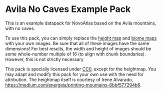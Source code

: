 # Avila No Caves Example Pack

This is an example datapack for NovoAtlas based on the Avila mountains, with no caves.

To use this pack, you can simply replace the [height map](./data/avila-example/novoatlas/heightmap) and [biome maps](./data/avila-example/novoatlas/biome_map) with your own images. Be sure that all of these images have the same dimensions! For best results, the width and height of images should be some whole-number multiple of 16 (to align with chunk boundaries). However, this is not strictly necessary 

This pack is specially licensed under [CC0](./LICENSE), except for the heightmap. You may adapt and modify this pack for your own use with the need for attribution. The heightmap itself is courtesy of Irene Alvarado, https://medium.com/energeia/printing-mountains-6bbf577294b6.